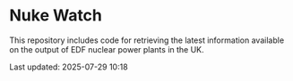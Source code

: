 # Nuke Watch

This repository includes code for retrieving the latest information available on the output of EDF nuclear power plants in the UK.

Last updated: 2025-07-29 10:18